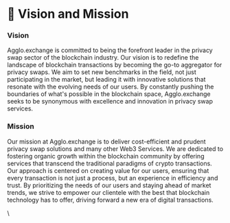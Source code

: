 # 🎯 Vision and Mission



### Vision

Agglo.exchange is committed to being the forefront leader in the privacy swap sector of the blockchain industry. Our vision is to redefine the landscape of blockchain transactions by becoming the go-to aggregator for privacy swaps. We aim to set new benchmarks in the field, not just participating in the market, but leading it with innovative solutions that resonate with the evolving needs of our users. By constantly pushing the boundaries of what's possible in the blockchain space, Agglo.exchange seeks to be synonymous with excellence and innovation in privacy swap services.

### Mission

Our mission at Agglo.exchange is to deliver cost-efficient and prudent privacy swap solutions and many other Web3 Services. We are dedicated to fostering organic growth within the blockchain community by offering services that transcend the traditional paradigms of crypto transactions. Our approach is centered on creating value for our users, ensuring that every transaction is not just a process, but an experience in efficiency and trust. By prioritizing the needs of our users and staying ahead of market trends, we strive to empower our clientele with the best that blockchain technology has to offer, driving forward a new era of digital transactions.

\
